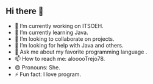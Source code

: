 ## Hi there 👋

- 🔭 I’m currently working on ITSOEH.
- 🌱 I’m currently learning Java.
- 👯 I’m looking to collaborate on projects.
- 🤔 I’m looking for help with Java and others.
- 💬 Ask me about my favorite programming language .
- 📫 How to reach me: alooooTrejo78.
- 😄 Pronouns: She.
- ⚡ Fun fact: I love program.

